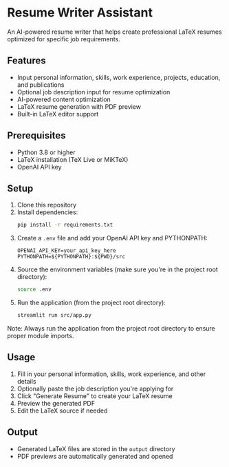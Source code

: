 # Resume Writer Assistant

An AI-powered resume writer that helps create professional LaTeX resumes optimized for specific job requirements.

## Features
- Input personal information, skills, work experience, projects, education, and publications
- Optional job description input for resume optimization
- AI-powered content optimization
- LaTeX resume generation with PDF preview
- Built-in LaTeX editor support

## Prerequisites
- Python 3.8 or higher
- LaTeX installation (TeX Live or MiKTeX)
- OpenAI API key

## Setup
1. Clone this repository
2. Install dependencies:
   ```bash
   pip install -r requirements.txt
   ```
3. Create a `.env` file and add your OpenAI API key and PYTHONPATH:
   ```
   OPENAI_API_KEY=your_api_key_here
   PYTHONPATH=${PYTHONPATH}:${PWD}/src
   ```
4. Source the environment variables (make sure you're in the project root directory):
   ```bash
   source .env
   ```
5. Run the application (from the project root directory):
   ```bash
   streamlit run src/app.py
   ```

Note: Always run the application from the project root directory to ensure proper module imports.

## Usage
1. Fill in your personal information, skills, work experience, and other details
2. Optionally paste the job description you're applying for
3. Click "Generate Resume" to create your LaTeX resume
4. Preview the generated PDF
5. Edit the LaTeX source if needed

## Output
- Generated LaTeX files are stored in the `output` directory
- PDF previews are automatically generated and opened 